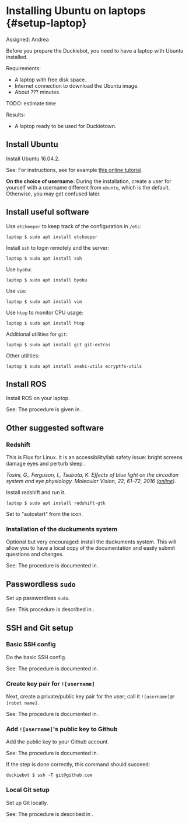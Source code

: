 # Installing Ubuntu on laptops {#setup-laptop}

Assigned: Andrea


Before you prepare the Duckiebot, you need to have a laptop with Ubuntu installed.

<div class='requirements' markdown='1'>

Requirements:

- A laptop with free disk space.
- Internet connection to download the Ubuntu image.
- About ??? minutes.

TODO: estimate time

Results:

- A laptop ready to be used for Duckietown.

</div>

## Install Ubuntu

Install Ubuntu 16.04.2.

See: For instructions, see for example [this online tutorial][tutorial].

[tutorial]: https://tutorials.ubuntu.com/tutorial/tutorial-install-ubuntu-desktop

**On the choice of username:**  During the installation, create a user for yourself with a username different from `ubuntu`, which is the default. Otherwise, you may get confused later.


<!--

I chose the following options:

        language: English
        username: ubuntu
        password: ubuntu
        hostname: duckietop

If you choose a different username, you will need to change all the commands later. -->

## Install useful software

Use `etckeeper` to keep track of the configuration in `/etc`:

    laptop $ sudo apt install etckeeper

Install `ssh` to login remotely and the server:

    laptop $ sudo apt install ssh

Use `byobu`:

    laptop $ sudo apt install byobu

Use `vim`:

    laptop $ sudo apt install vim

Use `htop` to monitor CPU usage:

    laptop $ sudo apt install htop

Additional utilities for `git`:

    laptop $ sudo apt install git git-extras

Other utilities:

    laptop $ sudo apt install avahi-utils ecryptfs-utils


## Install ROS

Install ROS on your laptop.

See: The procedure is given in [](#install-ROS).


## Other suggested software

### Redshift

This is Flux for Linux. It is an accessibility/lab safety issue: bright screens damage eyes and perturb sleep [](#bib:tosini16).

<cite id='bib:tosini16'>
    Tosini, G., Ferguson, I., Tsubota, K. <em>Effects of blue light on the circadian system and eye physiology</em>. Molecular Vision, 22, 61–72, 2016 (<a href="https://www.ncbi.nlm.nih.gov/pmc/articles/PMC4734149/">online</a>).
</cite>

Install redshift and run it.

    laptop $ sudo apt install redshift-gtk

Set to "autostart" from the icon.

### Installation of the duckuments system

Optional but very encouraged: install the duckuments system.
This will allow you to have a local copy of the documentation
and easily submit questions and changes.

See: The procedure is documented in [](#sub:installing-docs-system).


## Passwordless `sudo`

Set up passwordless `sudo`.

See: This procedure is described in [](#howto-passwordless-sudo).

## SSH and Git setup


### Basic SSH config

Do the basic SSH config.

See: The procedure is documented in [](#ssh-local-configuration).


### Create key pair for `![username]`

Next, create a private/public key pair for the user; call it `![username]@![robot name]`.

See: The procedure is documented in [](#howto-create-key-pair).

### Add `![username]`'s public key to Github

Add the public key to your Github account.

See: The procedure is documented in [](#howto-add-pubkey-to-github).

If the step is done correctly, this command should succeed:

    duckiebot $ ssh -T git@github.com

### Local Git setup

Set up Git locally.

See: The procedure is described in [](#howto-git-local-config).
